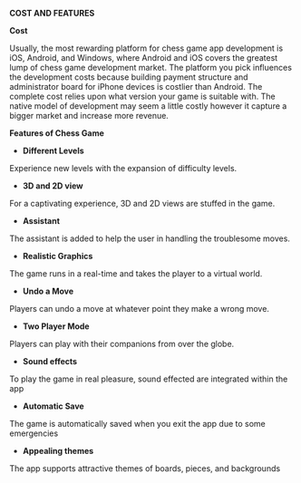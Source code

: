 ﻿**COST AND FEATURES**

**Cost**

Usually, the most rewarding platform for chess game app development is iOS, Android, and Windows, where Android and iOS covers the greatest lump of chess game development market. The platform you pick influences the development costs because building payment structure and administrator board for iPhone devices is costlier than Android. The complete cost relies upon what version your game is suitable with. The native model of development may seem a little costly however it capture a bigger market and increase more revenue.

**Features of Chess Game** 

- **Different Levels** 

Experience new levels with the expansion of difficulty levels. 

- **3D and 2D view** 

For a captivating experience, 3D and 2D views are stuffed in the game.

- **Assistant**

The assistant is added to help the user in handling the troublesome moves. 

- **Realistic Graphics** 

The game runs in a real-time and takes the player to a virtual world. 

- **Undo a Move** 

Players can undo a move at whatever point they make a wrong move. 

- **Two Player Mode** 

Players can play with their companions from over the globe.

- **Sound effects** 

To play the game in real pleasure, sound effected are integrated within the app 

- **Automatic Save**

The game is automatically saved when you exit the app due to some emergencies 

- **Appealing themes** 

The app supports attractive themes of boards, pieces, and backgrounds 


